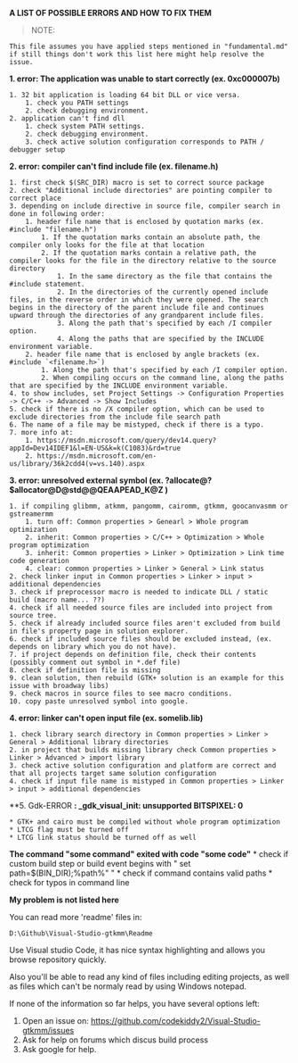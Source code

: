 
**A LIST OF POSSIBLE ERRORS AND HOW TO FIX THEM**

>NOTE:

	This file assumes you have applied steps mentioned in "fundamental.md"
	if still things don't work this list here might help resolve the issue.


**1. error: The application was unable to start correctly (ex. 0xc000007b)**

	1. 32 bit application is loading 64 bit DLL or vice versa.
		1. check you PATH settings
		2. check debugging environment.
	2. application can't find dll
		1. check system PATH settings.
		2. check debugging environment.
		3. check active solution configuration corresponds to PATH / debugger setup


**2. error: compiler can't find include file (ex. filename.h)**

	1. first check $(SRC_DIR) macro is set to correct source package
	2. check "Additional include directories" are pointing compiler to correct place
	3. depending on include directive in source file, compiler search in done in following order:
		1. header file name that is enclosed by quotation marks (ex. #include "filename.h")
			1. If the quotation marks contain an absolute path, the compiler only looks for the file at that location
			2. If the quotation marks contain a relative path, the compiler looks for the file in the directory relative to the source directory
				1. In the same directory as the file that contains the #include statement.
				2. In the directories of the currently opened include files, in the reverse order in which they were opened. The search begins in the directory of the parent include file and continues upward through the directories of any grandparent include files.
				3. Along the path that's specified by each /I compiler option.
				4. Along the paths that are specified by the INCLUDE environment variable.
		2. header file name that is enclosed by angle brackets (ex. #include `<filename.h>`)
			1. Along the path that's specified by each /I compiler option.
			2. When compiling occurs on the command line, along the paths that are specified by the INCLUDE environment variable.
	4. to show includes, set Project Settings -> Configuration Properties -> C/C++ -> Advanced -> Show Includes
	5. check if there is no /X compiler option, which can be used to exclude directories from the include file search path
	6. The name of a file may be mistyped, check if there is a typo.
	7. more info at:
		1. https://msdn.microsoft.com/query/dev14.query?appId=Dev14IDEF1&l=EN-US&k=k(C1083)&rd=true
		2. https://msdn.microsoft.com/en-us/library/36k2cdd4(v=vs.140).aspx

**3. error: unresolved external symbol (ex. ?allocate@?$allocator@D@std@@QEAAPEAD_K@Z )**

	1. if compiling glibmm, atkmm, pangomm, cairomm, gtkmm, goocanvasmm or gstreamermm
		1. turn off: Common properties > Genearl > Whole program optimization
		2. inherit: Common properties > C/C++ > Optimization > Whole program optimization
		3. inherit: Common properties > Linker > Optimization > Link time code generation
		4. clear: common properties > Linker > General > Link status
	2. check linker input in Common properties > Linker > input > additional dependencies
	3. check if preprocessor macro is needed to indicate DLL / static build (macro name... ??)
	4. check if all needed source files are included into project from source tree.
	5. check if already included source files aren't excluded from build in file's property page in solution explorer.
	6. check if included source files should be excluded instead, (ex. depends on library which you do not have).
	7. if project depends on definition file, check their contents (possibly comment out symbol in *.def file)
	8. check if definition file is missing
	9. clean solution, then rebuild (GTK+ solution is an example for this issue with broadway libs)
	9. check macros in source files to see macro conditions.
	10. copy paste unresolved symbol into google.


**4. error: linker can't open input file (ex. somelib.lib)**

	1. check library search directory in Common properties > Linker > General > Additional library directories
	2. in project that builds missing library check Common properties > Linker > Advanced > import library
	3. check active solution configuration and platform are correct and that all projects target same solution configuration
	4. check if input file name is mistyped in Common properties > Linker > input > additional dependencies

**5. Gdk-ERROR **: _gdk_visual_init: unsupported BITSPIXEL: 0**

	* GTK+ and cairo must be compiled without whole program optimization
	* LTCG flag must be turned off
	* LTCG link status should be turned off as well

**The command "some command" exited with code "some code"**
	* check if custom build step or build event begins with " set path=$(BIN_DIR);%path%" "
	* check if command contains valid paths
	* check for typos in command line


**My problem is not listed here**

You can read more 'readme' files in:

	D:\Github\Visual-Studio-gtkmm\Readme
	
Use Visual studio Code, it has nice syntax
highlighting and allows you browse repository quickly.

Also you'll be able to read any kind of files including editing projects,
as well as files which can't be normaly read by using Windows notepad.

If none of the information so far helps, you have several options left:

1. Open an issue on: https://github.com/codekiddy2/Visual-Studio-gtkmm/issues
2. Ask for help on forums which discus build process
3. Ask google for help.
